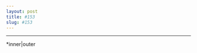 ```yaml
---
layout: post
title: #153
slug: #153
---
```

---
<p class="description" style="text-align: justify;">
*inner|outer
